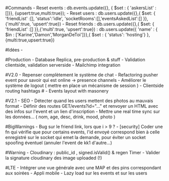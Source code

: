 
#Commands
	- Reset events  : db.events.update({}, { $set : { 'askersList' : []}}, {upsert:true,multi:true});
	- Reset users   : db.users.update({},{ $set: { 'friendList' :[], 'status':'idle', 'socketRooms':[],'eventsAskedList':[] }},{'multi':true, 'upsert':true})
	- Reset friends : db.users.update({},{ $set: { 'friendList' :[] }},{'multi':true, 'upsert':true})
					: db.users.update({ 'name' : { $in : ['Karine','Damon','MorganDeToi']}},{ $set : { 'status': 'hosting'} }, {multi:true,upsert:true})

#Idées
	- 


#Production
	- Database Replica, pre-production & stuff 
	- Validation clientside, validation serverside
	- Mailchimp integration 

#V2.0
	- Repenser complètement le système de chat
	- Refactoring pusher event pour savoir qui est online -> presence channels
	- Améliorer le système de logout ( mettre en place un mécanisme de session )
	- Clientside routing hashtags #
	- Events layout with masonery

#V2.1 
	- SEO
	- Détecter quand les users mettent des photos au mauvais format
	- Définir des routes  GET/events?id="..." et renvoyer un HTML avec des infos sur l'event et un lien d'inscription
	- Mettre une real time sync sur les données... ( nom, age, desc, drink, mood, photo )

#BigWarnings
	- Bug sur le friend link, lors que i > 9 ?
	- [security] Coder une fn qui vérifie que pour certains events, l'id envoyé correspond bien à celle enregistré 
	  sur le socket qui emet la demande, pour éviter un socket spoofing éventuel (annuler l'event de kk1 d'autre...)

#Warning
	- Cloudinary : public_id , signed.isValid() & regen Timer
	- Valider la signature cloudinary des image uploaded (!)
  
#LTE 
	- Intégrer une vue générale avec une MAP et des pins correspondant aux soirées
	- Appli mobile 
	- Lazy load sur les events et sur les users
